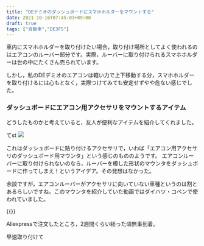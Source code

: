 ```yaml
---
title: "DEデミオのダッシュボードにスマホホルダーをマウントする"
date: 2021-10-16T07:45:03+09:00
draft: true
tags: ["自動車","DE3FS"]
---
```


車内にスマホホルダーを取り付けたい場合，取り付け場所としてよく使われるのはエアコンのルーバー部分です。実際，ルーバーに取り付けられるスマホホルダーは世の中にたくさん売られています。

しかし，私のDEデミオのエアコンは軽い力で上下移動する分，スマホホルダーを取り付けるには心もとなく，実際つけてみても安定せずやや危ない感じでした。

### ダッシュボードにエアコン用アクセサリをマウントするアイテム

どうしたものかと考えていると，友人が便利なアイテムを紹介してくれました。

てst
![](./mounter.png)

これはダッシュボードに貼り付けるアクセサリで，いわば「エアコン用アクセサリのダッシュボード用マウンタ」という感じのもののようです。
エアコンルーバーに取り付けられないのなら，ルーバーを模した形状のマウンタをダッシュボードに作ってしまえ！というアイデア。その発想はなかった。

余談ですが，エアコンルーバーがアクセサリに向いていない車種というのは割とあるらしいですね。このマウンタを紹介していた動画ではダイハツ・コペンで使われていました。

{{<youtube VJup16fi4-A>}}

Aliexpressで注文したところ，2週間くらい経った頃無事到着。

早速取り付けて
